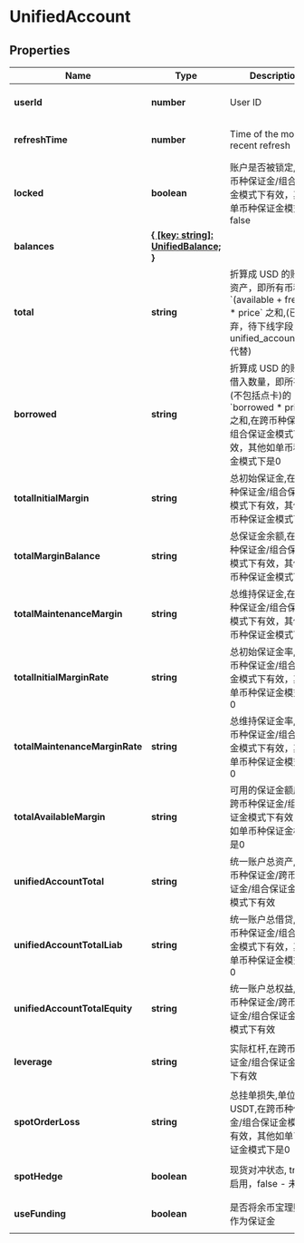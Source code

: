 # UnifiedAccount

## Properties

Name | Type | Description | Notes
------------ | ------------- | ------------- | -------------
**userId** | **number** | User ID | [optional] [default to undefined]
**refreshTime** | **number** | Time of the most recent refresh | [optional] [default to undefined]
**locked** | **boolean** | 账户是否被锁定,在跨币种保证金/组合保证金模式下有效，其他如单币种保证金模式下是false | [optional] [default to undefined]
**balances** | [**{ [key: string]: UnifiedBalance; }**](UnifiedBalance.md) |  | [optional] [default to undefined]
**total** | **string** | 折算成 USD 的账户总资产，即所有币种 &#x60;(available + freeze) * price&#x60; 之和,(已废弃，待下线字段，用unified_account_total代替) | [optional] [default to undefined]
**borrowed** | **string** | 折算成 USD 的账户总借入数量，即所有币种(不包括点卡)的 &#x60;borrowed * price&#x60; 之和,在跨币种保证金/组合保证金模式下有效，其他如单币种保证金模式下是0 | [optional] [default to undefined]
**totalInitialMargin** | **string** | 总初始保证金,在跨币种保证金/组合保证金模式下有效，其他如单币种保证金模式下是0 | [optional] [default to undefined]
**totalMarginBalance** | **string** | 总保证金余额,在跨币种保证金/组合保证金模式下有效，其他如单币种保证金模式下是0 | [optional] [default to undefined]
**totalMaintenanceMargin** | **string** | 总维持保证金,在跨币种保证金/组合保证金模式下有效，其他如单币种保证金模式下是0 | [optional] [default to undefined]
**totalInitialMarginRate** | **string** | 总初始保证金率,在跨币种保证金/组合保证金模式下有效，其他如单币种保证金模式下是0 | [optional] [default to undefined]
**totalMaintenanceMarginRate** | **string** | 总维持保证金率,在跨币种保证金/组合保证金模式下有效，其他如单币种保证金模式下是0 | [optional] [default to undefined]
**totalAvailableMargin** | **string** | 可用的保证金额度,在跨币种保证金/组合保证金模式下有效，其他如单币种保证金模式下是0 | [optional] [default to undefined]
**unifiedAccountTotal** | **string** | 统一账户总资产,在单币种保证金/跨币种保证金/组合保证金模式模式下有效 | [optional] [default to undefined]
**unifiedAccountTotalLiab** | **string** | 统一账户总借贷,在跨币种保证金/组合保证金模式下有效，其他如单币种保证金模式下是0 | [optional] [default to undefined]
**unifiedAccountTotalEquity** | **string** | 统一账户总权益,在单币种保证金/跨币种保证金/组合保证金模式模式下有效 | [optional] [default to undefined]
**leverage** | **string** | 实际杠杆,在跨币种保证金/组合保证金模式下有效 | [optional] [readonly] [default to undefined]
**spotOrderLoss** | **string** | 总挂单损失,单位USDT,在跨币种保证金/组合保证金模式下有效，其他如单币种保证金模式下是0 | [optional] [default to undefined]
**spotHedge** | **boolean** | 现货对冲状态, true - 启用，false - 未启用 | [optional] [default to undefined]
**useFunding** | **boolean** | 是否将余币宝理财资金作为保证金 | [optional] [default to undefined]

